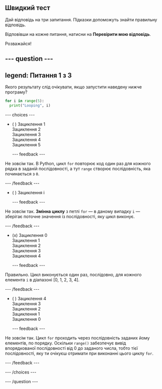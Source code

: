 ## Швидкий тест

Дай відповідь на три запитання. Підказки допоможуть знайти правильну відповідь.

Відповівши на кожне питання, натисни на **Перевірити мою відповідь**.

Розважайся!

--- question ---
---
legend: Питання 1 з 3
---

Якого результату слід очікувати, якщо запустити наведену нижче програму?

```python
for i in range(5):
  print("Looping", i)
```

--- choices ---

- ( ) Зациклення 1 <br> Зациклення 2 <br> Зациклення 3 <br> Зациклення 4 <br> Зациклення 5

  --- feedback ---

Не зовсім так. В Python, цикл `for` повторює код один раз для кожного рядка в заданій послідовності, а тут `range` створює послідовність, яка починається з `0`.

  --- /feedback ---

- ( ) Зациклення i

  --- feedback ---

Не зовсім так. **Змінна циклу** з петлі `for` — в даному випадку `i` — зберігає поточне значення із послідовності, яку цикл виконує.

  --- /feedback ---

- (x) Зациклення 0 <br> Зациклення 1 <br> Зациклення 2 <br> Зациклення 3 <br> Зациклення 4

  --- feedback ---

Правильно. Цикл виконується один раз, послідовно, для кожного елемента `i` в діапазоні [0, 1, 2, 3, 4].

  --- /feedback ---

- ( ) Зациклення 4 <br> Зациклення 3 <br> Зациклення 2 <br> Зациклення 1 <br> Зациклення 0

  --- feedback ---

Не зовсім так. Цикл `for` проходить через послідовність заданих йому елементів, по порядку. Оскільки `range()` забезпечує вивід впорядкованої послідовності від 0 до заданого числа, тобто тієї послідовності, яку ти очікуєш отримати при виконанні цього циклу `for`.

  --- /feedback ---

--- /choices ---

--- /question ---
